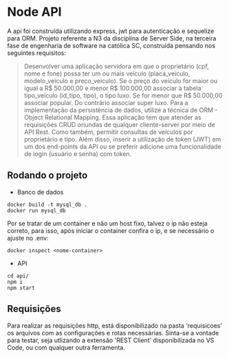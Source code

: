 # Node API
A api foi construída utilizando express, jwt para autenticação e sequelize para ORM.
Projeto referente a N3 da disciplina de Server Side, na terceira fase de engenharia de software na católica SC, construída pensando nos seguintes requisitos:
>Desenvolver uma aplicação servidora em que o proprietário (cpf, nome e fone) possa ter um ou mais veículo (placa_veiculo, modelo_veiculo e preco_veiculo). Se o preço do veículo for maior ou igual a R$ 50.000,00 e menor R$ 100.000,00 associar à tabela tipo_veículo (id_tipo, tipo), o tipo luxo. Se for menor que R$ 50.000,00 associar popular. Do contrário associar super luxo. Para a implementação da persistência de dados, utilize a técnica de ORM - Object Relational Mapping. Essa aplicação tem que atender as requisições CRUD oriundas de qualquer cliente-server por meio de API Rest. Como também, permitir consultas de veículos por proprietário e tipo. Além disso, inserir a utilização de token (JWT) em um dos end-points da API ou se preferir adicione uma funcionalidade de login (usuário e senha) com token. 
## Rodando o projeto
* Banco de dados
```
docker build -t mysql_db .
docker run mysql_db
```
Por se tratar de um container e não um host fixo, talvez o ip não esteja correto, para isso, após iniciar o container confira o ip, e se necessário o ajuste no .env:
```
docker inspect <nome-container>
```
* API
```
cd api/
npm i
npm start
```
## Requisições
Para realizar as requisições http, está disponibilizado na pasta 'requisicoes' os arquivos com as configurações e rotas necessárias.
Sinta-se a vontade para testar, seja utlizando a extensão 'REST Client' disponibilizada no VS Code, ou com qualquer outra ferramenta.
